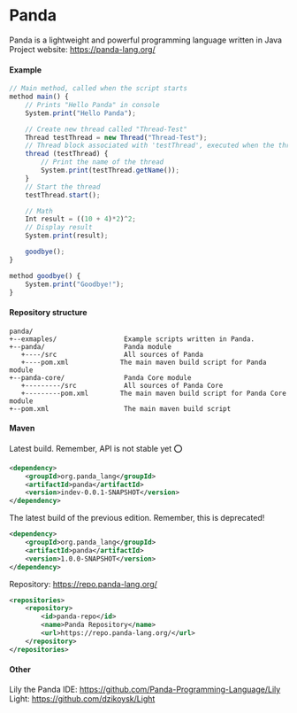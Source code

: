 # Panda

Panda is a lightweight and powerful programming language written in Java
<br>
Project website: https://panda-lang.org/
<br>

#### Example

```javascript
// Main method, called when the script starts
method main() {
    // Prints "Hello Panda" in console
    System.print("Hello Panda");

    // Create new thread called "Thread-Test"
    Thread testThread = new Thread("Thread-Test");
    // Thread block associated with 'testThread', executed when the thread starts
    thread (testThread) {
        // Print the name of the thread
        System.print(testThread.getName());
    }
    // Start the thread
    testThread.start();

    // Math
    Int result = ((10 + 4)*2)^2;
    // Display result
    System.print(result);

    goodbye();
}

method goodbye() {
    System.print("Goodbye!");
}
```

#### Repository structure

```
panda/
+--exmaples/                 Example scripts written in Panda.
+--panda/                    Panda module
   +----/src                 All sources of Panda
   +----pom.xml             The main maven build script for Panda module
+--panda-core/               Panda Core module
   +---------/src            All sources of Panda Core
   +---------pom.xml        The main maven build script for Panda Core module
+--pom.xml                   The main maven build script
```

#### Maven

Latest build. Remember, API is not stable yet :o:
```xml
<dependency>
    <groupId>org.panda_lang</groupId>
    <artifactId>panda</artifactId>
    <version>indev-0.0.1-SNAPSHOT</version>
</dependency>
```
The latest build of the previous edition. Remember, this is deprecated!
```xml
<dependency>
    <groupId>org.panda_lang</groupId>
    <artifactId>panda</artifactId>
    <version>1.0.0-SNAPSHOT</version>
</dependency>
```
Repository: https://repo.panda-lang.org/
```xml
<repositories>
    <repository>
        <id>panda-repo</id>
        <name>Panda Repository</name>
        <url>https://repo.panda-lang.org/</url>
    </repository>
</repositories>
```

#### Other

Lily the Panda IDE: https://github.com/Panda-Programming-Language/Lily
<br>
Light: https://github.com/dzikoysk/Light
